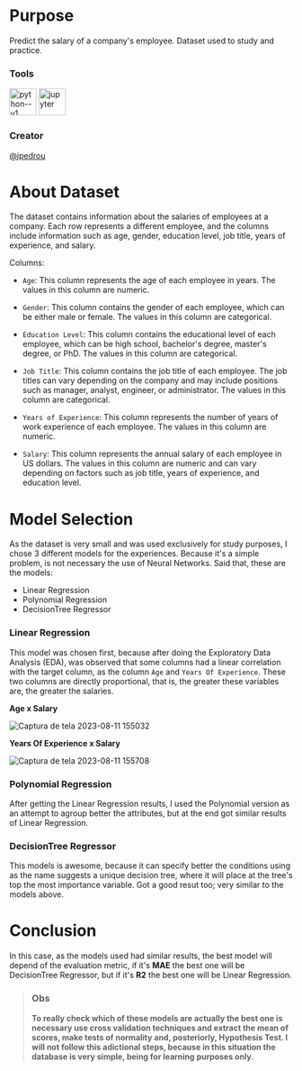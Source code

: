 # Purpose 
Predict the salary of a company's employee. Dataset used to study and practice.
### Tools 
<img width="48" height="48" src="https://img.icons8.com/color/48/python--v1.png" alt="python--v1"/> <img width="48" height="48" src="https://img.icons8.com/fluency/48/jupyter.png" alt="jupyter"/>
### Creator
[@jpedrou](https://github.com/jpedrou)
# About Dataset
The dataset contains information about the salaries of employees at a company. Each row represents a different employee, and the columns include information such as age, gender, education level, job title, years of experience, and salary.

Columns:

- `Age`: This column represents the age of each employee in years. The values in this column are numeric.

- `Gender`: This column contains the gender of each employee, which can be either male or female. The values in this column are categorical.

- `Education Level`: This column contains the educational level of each employee, which can be high school, bachelor's degree, master's degree, or PhD. The values in this column are categorical.

- `Job Title`: This column contains the job title of each employee. The job titles can vary depending on the company and may include positions such as manager, analyst, engineer, or administrator. The values in this column are categorical.

- `Years of Experience`: This column represents the number of years of work experience of each employee. The values in this column are numeric.

- `Salary`: This column represents the annual salary of each employee in US dollars. The values in this column are numeric and can vary depending on factors such as job title, years of experience, and education level.
# Model Selection
As the dataset is very small and was used exclusively for study purposes, I chose 3 different models for the experiences. Because it's a simple problem, is not necessary the use of Neural Networks. Said that, these are the models:
- Linear Regression
- Polynomial Regression
- DecisionTree Regressor

### Linear Regression
This model was chosen first, because after doing the Exploratory Data Analysis (EDA), was observed that some columns had a linear correlation with the target column, as the column `Age` and `Years Of Experience`. These two columns are directly proportional, that is, the greater these variables are, the greater the salaries.


**Age x Salary**

![Captura de tela 2023-08-11 155032](https://github.com/jpedrou/SalaryPredictionML/assets/127536464/da1df11e-534a-4c30-9606-53b78f3d670b)

**Years Of Experience x Salary**

![Captura de tela 2023-08-11 155708](https://github.com/jpedrou/SalaryPredictionML/assets/127536464/115a5389-d440-422f-8b87-76da61ea470a)

### Polynomial Regression
After getting the Linear Regression results, I used the Polynomial version as an attempt to agroup better the attributes, but at the end got similar results of Linear Regression.
### DecisionTree Regressor
This models is awesome, because it can specify better the conditions using as the name suggests a unique decision tree, where it will place at the tree's top the most importance variable. Got a good resut too; very similar to the models above.
# Conclusion
In this case, as the models used had similar results, the best model will depend of the evaluation metric, if it's **MAE** the best one will be DecisionTree Regressor, but if it's **R2** the best one will be Linear Regression.
> ### **Obs**
> **To really check which of these models are actually the best one is necessary use cross validation techniques and extract the mean of scores, make tests of normality and, posteriorly, Hypothesis Test. I will not follow this adictional steps, because in this situation the database is very simple, being for learning purposes only.**
